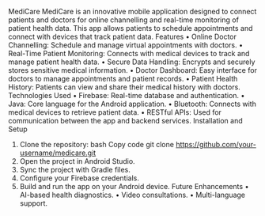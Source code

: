 MediCare
MediCare is an innovative mobile application designed to connect patients and doctors for online channelling and real-time monitoring of patient health data. This app allows patients to schedule appointments and connect with devices that track patient data.
Features
  •	Online Doctor Channelling: Schedule and manage virtual appointments with doctors.
  •	Real-Time Patient Monitoring: Connects with medical devices to track and manage patient health data.
  •	Secure Data Handling: Encrypts and securely stores sensitive medical information.
  •	Doctor Dashboard: Easy interface for doctors to manage appointments and patient records.
  •	Patient Health History: Patients can view and share their medical history with doctors.
Technologies Used
  •	Firebase: Real-time database and authentication.
  •	Java: Core language for the Android application.
  •	Bluetooth: Connects with medical devices to retrieve patient data.
  •	RESTful APIs: Used for communication between the app and backend services.
Installation and Setup
  1.	Clone the repository:
  bash
Copy code
git clone https://github.com/your-username/medicare.git
  2.	Open the project in Android Studio.
  3.	Sync the project with Gradle files.
  4.	Configure your Firebase credentials.
  5.	Build and run the app on your Android device.
Future Enhancements
  •	AI-based health diagnostics.
  •	Video consultations.
  •	Multi-language support.
